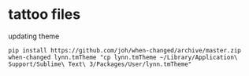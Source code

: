 # tattoo files

updating theme

```
pip install https://github.com/joh/when-changed/archive/master.zip
when-changed lynn.tmTheme "cp lynn.tmTheme ~/Library/Application\ Support/Sublime\ Text\ 3/Packages/User/lynn.tmTheme"
```
